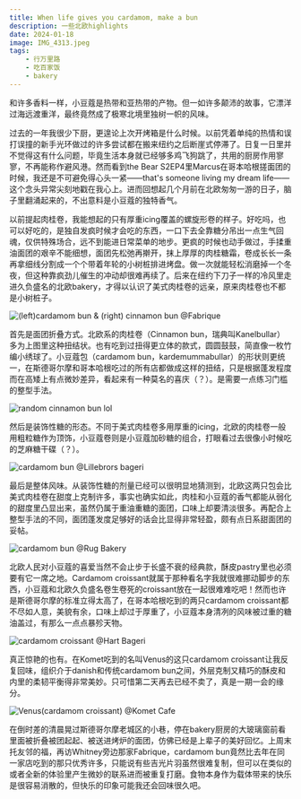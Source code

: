 ```yaml
---
title: When life gives you cardamom, make a bun
description: 一些北欧highlights
date: 2024-01-18
image: IMG_4313.jpeg
tags:
    - 行万里路
    - 吃百家饭
    - bakery
---
```



和许多香料一样，小豆蔻是热带和亚热带的产物。但一如许多颠沛的故事，它漂洋过海远渡重洋，最终竟然成了极寒北境里独树一帜的风味。

过去的一年我很少下厨，更遑论上次开烤箱是什么时候。以前凭着单纯的热情和误打误撞的新手光环做过的许多尝试都在搬来纽约之后断崖式停滞了。日复一日里并不觉得这有什么问题，毕竟生活本身就已经够多鸡飞狗跳了，共用的厨房作用寥寥，不再能称作避风港。然而看到the Bear S2EP4里Marcus在哥本哈根搓面团的时候，我还是不可避免得心头一紧——that's someone living my dream life——这个念头异常尖刻地戳在我心上。进而回想起几个月前在北欧匆匆一游的日子，脑子里翻涌起来的，不出意料是小豆蔻的独特香气。

以前提起肉桂卷，我能想起的只有厚重icing覆盖的螺旋形卷的样子。好吃吗，也可以好吃的，是独自发疯时候才会吃的东西，一口下去全靠糖分吊出一点生气回魂，仅供特殊场合，远不到能进日常菜单的地步。更疯的时候也动手做过，手揉重油面团的艰辛不能细想，面团先松弛再擀开，抹上厚厚的肉桂糖霜，卷成长长一条再拿细线分割成一个个带着年轮的小树桩排进烤盘。做一次就能轻松消磨掉一个冬夜，但这种靠疯劲儿催生的冲动却很难再续了。后来在纽约下刀子一样的冷风里走进久负盛名的北欧bakery，才得以认识了美式肉桂卷的远亲，原来肉桂卷也不都是小树桩子。

![(left)cardamom bun & (right) cinnamon bun @Fabrique](IMG_7128.jpeg)

首先是面团折叠方式。北欧系的肉桂卷（Cinnamon bun，瑞典叫Kanelbullar）多为上图里这种扭结状。也有吃到过扭得更立体的款式，圆圆鼓鼓，简直像一枚竹编小绣球了。小豆蔻包（cardamom bun，kardemummabullar）的形状则更统一，在斯德哥尔摩和哥本哈根吃过的所有店都做成这样的扭结，只是根据蓬发程度而在高矮上有点微妙差异，看起来有一种莫名的喜庆（？）。是需要一点练习门槛的整型手法。

![random cinnamon bun lol](IMG_3442.jpeg)

然后是装饰性糖的形态。不同于美式肉桂卷多用厚重的icing，北欧的肉桂卷一般用粗粒糖作为顶饰，小豆蔻卷则是小豆蔻加砂糖的组合，打眼看过去很像小时候吃的芝麻糖干碟（？）。

![cardamom bun @Lillebrors bageri](IMG_3462.jpeg)

最后是整体风味。从装饰性糖的剂量已经可以很明显地猜测到，北欧这两只包会比美式肉桂卷在甜度上克制许多，事实也确实如此，肉桂和小豆蔻的香气都能从弱化的甜度里凸显出来，虽然仍属于重油重糖的面团，口味上却要清淡很多。再配合上整型手法的不同，面团蓬发度足够好的话会比显得非常轻盈，颇有点日系甜面团的妥帖。

![cardamom bun @Rug Bakery](IMG_4501.jpeg)

北欧人民对小豆蔻的喜爱当然不会止步于长盛不衰的经典款，酥皮pastry里也必须要有它一席之地。Cardamom croissant就属于那种看名字我就很难挪动脚步的东西，小豆蔻和北欧久负盛名卷生卷死的croissant放在一起很难难吃吧！然而也许是斯德哥尔摩的标准立得太高了，在哥本哈根吃到的两只cardamom croissant都不尽如人意，美貌有余，口味上却过于厚重了，小豆蔻本身清冽的风味被过重的糖油盖过，有那么一点点暴殄天物。

![cardamom croissant @Hart Bageri](IMG_4317.jpeg)

真正惊艳的也有。在Komet吃到的名叫Venus的这只cardamom croissant让我反复回味，组织介于danish和传统cardamom bun之间，外层克制又精巧的酥皮和内里的柔韧平衡得非常美妙。只可惜第二天再去已经不卖了，真是一期一会的缘分。

![Venus(cardamom croissant) @Komet Cafe](IMG_3579.jpeg)

在倒时差的清晨晃过斯德哥尔摩老城区的小巷，停在bakery厨房的大玻璃窗前看里面被折叠被团起起、被送进烤炉的面团，仿佛已经是上辈子的美好回忆。上周末托友邻的福，再访Whitney旁边那家Fabrique，cardamom bun竟然比去年在同一家店吃到的那只优秀许多，只能说有些吉光片羽虽然很难复制，但可以在类似的或者全新的体验里产生微妙的联系进而被重复打磨。食物本身作为载体带来的快乐是很容易消散的，但快乐的印象可能我还会回味很久吧。